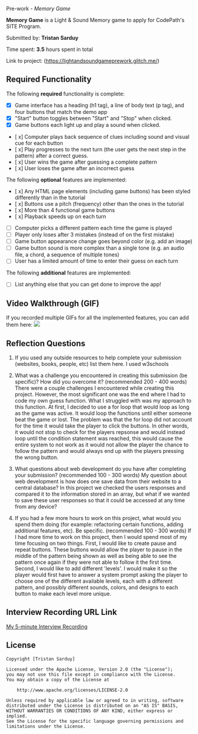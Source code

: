  Pre-work - *Memory Game*

**Memory Game** is a Light & Sound Memory game to apply for CodePath's SITE Program. 

Submitted by: **Tristan Sarduy**

Time spent: **3.5** hours spent in total

Link to project: (https://lightandsoundgameprework.glitch.me/)

## Required Functionality

The following **required** functionality is complete:

* [x] Game interface has a heading (h1 tag), a line of body text (p tag), and four buttons that match the demo app
* [x] "Start" button toggles between "Start" and "Stop" when clicked. 
* [x] Game buttons each light up and play a sound when clicked. 
* [ x] Computer plays back sequence of clues including sound and visual cue for each button
* [ x] Play progresses to the next turn (the user gets the next step in the pattern) after a correct guess. 
* [ x] User wins the game after guessing a complete pattern
* [ x] User loses the game after an incorrect guess

The following **optional** features are implemented:

* [ x] Any HTML page elements (including game buttons) has been styled differently than in the tutorial
* [ x] Buttons use a pitch (frequency) other than the ones in the tutorial
* [ x] More than 4 functional game buttons
* [ x] Playback speeds up on each turn
* [ ] Computer picks a different pattern each time the game is played
* [ ] Player only loses after 3 mistakes (instead of on the first mistake)
* [ ] Game button appearance change goes beyond color (e.g. add an image)
* [ ] Game button sound is more complex than a single tone (e.g. an audio file, a chord, a sequence of multiple tones)
* [ ] User has a limited amount of time to enter their guess on each turn

The following **additional** features are implemented:

- [ ] List anything else that you can get done to improve the app!

## Video Walkthrough (GIF)

If you recorded multiple GIFs for all the implemented features, you can add them here:
![](http://g.recordit.co/O0UcvpTThh.gif)

## Reflection Questions
1. If you used any outside resources to help complete your submission (websites, books, people, etc) list them here. 
I used w3schools

2. What was a challenge you encountered in creating this submission (be specific)? How did you overcome it? (recommended 200 - 400 words) 
There were a couple challenges I encountered while creating this project. However, the most significant one was the end where 
I had to code my own guess function. What I struggled with was my approach to this function. At first, I decided to use
a for loop that would loop as long as the game was active. It would loop the functions until either someone beat the game
or lost. The problem was that the for loop did not account for the time it would take the player to click the buttons. 
In other words, it would not stop to check for the players repsonse and would instead loop until the condition statement was 
reached, this would cause the entire system to not work as it would not allow the player the chance to follow the pattern 
and would always end up with the players pressing the wrong button.

3. What questions about web development do you have after completing your submission? (recommended 100 - 300 words) 
My question about web development is how does one save data from their website to a central database? In this project we
checked the users responses and compared it to the information stored in an array, but what if we wanted to save these user
responses so that it could be accessed at any time from any device? 

4. If you had a few more hours to work on this project, what would you spend them doing (for example: refactoring certain functions, adding additional features, etc). Be specific. (recommended 100 - 300 words) 
If I had more time to work on this project, then I would spend most of my time focusing on two things. First, I would like to create pause and repeat buttons.
These buttons would allow the player to pause in the middle of the pattern being shown as well as being able to see the pattern once again
if they were not able to follow it the first time. Second, I would like to add different 'levels'. I would make it so the player would first
have to answer a system prompt asking the player to choose one of the different available levels, each with a different pattern, and possibly 
different sounds, colors, and designs to each button to make each level more unique.



## Interview Recording URL Link

[My 5-minute Interview Recording](https://drive.google.com/drive/folders/1ainmzapRLMKaZ8BY3SyLHfVQNa57HYvm?usp=sharing)


## License

    Copyright [Tristan Sarduy]

    Licensed under the Apache License, Version 2.0 (the "License");
    you may not use this file except in compliance with the License.
    You may obtain a copy of the License at

        http://www.apache.org/licenses/LICENSE-2.0

    Unless required by applicable law or agreed to in writing, software
    distributed under the License is distributed on an "AS IS" BASIS,
    WITHOUT WARRANTIES OR CONDITIONS OF ANY KIND, either express or implied.
    See the License for the specific language governing permissions and
    limitations under the License.
